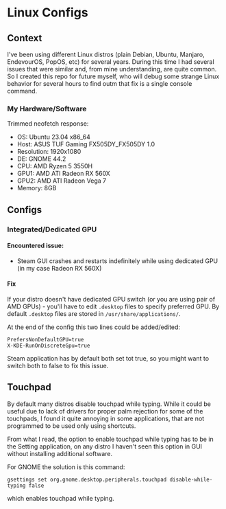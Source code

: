 # Linux Configs
## Context
I've been using different Linux distros (plain Debian, Ubuntu, Manjaro, EndevourOS, PopOS, etc) for several years. During this time I had several issues that were similar and, from mine understanding, are quite common. So I created this repo for future myself, who will debug some strange Linux behavior for several hours to find outm that fix is a single console command.

### My Hardware/Software
Trimmed neofetch response: 
- OS: Ubuntu 23.04 x86_64
- Host: ASUS TUF Gaming FX505DY_FX505DY 1.0 
- Resolution: 1920x1080 
- DE: GNOME 44.2 
- CPU: AMD Ryzen 5 3550H 
- GPU1: AMD ATI Radeon RX 560X 
- GPU2: AMD ATI Radeon Vega 7
- Memory: 8GB 
##  Configs
### Integrated/Dedicated GPU
#### Encountered issue:
- Steam GUI crashes and restarts indefinitely while using dedicated GPU (in my case Radeon RX 560X)
#### Fix
If your distro doesn't have dedicated GPU switch (or you are using pair of AMD GPUs) - you'll have to edit `.desktop` files to specify preferred GPU. 
By default `.desktop` files are stored in `/usr/share/applications/`.

At the end of the config this two lines could be added/edited: 
```
PrefersNonDefaultGPU=true
X-KDE-RunOnDiscreteGpu=true
```
Steam application has by default both set tot true, so you might want to switch both to false to fix this issue.

## Touchpad
By default many distros disable touchpad while typing. While it could be useful due to lack of drivers for proper palm rejection for some of the touchpads, I found it quite annoying in some applications, that are not programmed to be used only using shortcuts. 

From what I read, the option to enable touchpad while typing has to be in the Setting application, on any distro I haven't seen this option in GUI without installing additional software.

For GNOME the solution is this command: 
```
gsettings set org.gnome.desktop.peripherals.touchpad disable-while-typing false
```
which enables touchpad while typing.